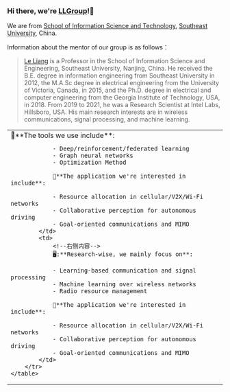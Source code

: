 ### Hi there, we're [LLGroup](https://liang-seu.net/)!:wave:
We are from [School of Information Science and Technology](https://radio.seu.edu.cn/main.htm), [Southeast University](https://www.seu.edu.cn/), China.

Information about the mentor of our group is as follows：

> [Le Liang](https://radio.seu.edu.cn/2021/0611/c19937a374738/page.htm) is a Professor in the School of Information Science and Engineering, Southeast University, Nanjing, China. He received the B.E. degree in information engineering from Southeast University in 2012, the M.A.Sc degree in electrical engineering from the University of Victoria, Canada, in 2015, and the Ph.D. degree in electrical and computer engineering from the Georgia Institute of Technology, USA, in 2018. From 2019 to 2021, he was a Research Scientist at Intel Labs, Hillsboro, USA. His main research interests are in wireless communications, signal processing, and machine learning.

<html>
    <table style="margin-left: auto; margin-right: auto;">
        <tr>
            <td>
                <!--左侧内容-->
                🔑**The tools we use include**:

                - Deep/reinforcement/federated learning
                - Graph neural networks
                - Optimization Method
              
                🚙**The application we're interested in include**:

                - Resource allocation in cellular/V2X/Wi-Fi networks
                - Collaborative perception for autonomous driving
                - Goal-oriented communications and MIMO
            </td>
            <td>
                <!--右侧内容-->
                🖥️:**Research-wise, we mainly focus on**:

                - Learning-based communication and signal processing
                - Machine learning over wireless networks
                - Radio resource management
                
                🚙**The application we're interested in include**:

                - Resource allocation in cellular/V2X/Wi-Fi networks
                - Collaborative perception for autonomous driving
                - Goal-oriented communications and MIMO
            </td>
        </tr>
    </table>
</html>

